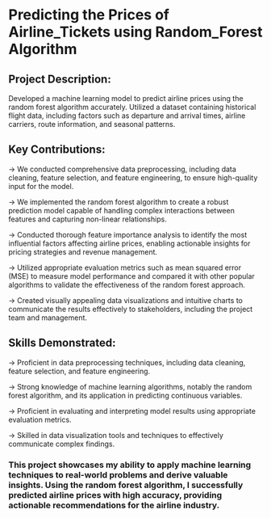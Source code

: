 # Predicting the Prices of Airline_Tickets using Random_Forest Algorithm
## Project Description:

Developed a machine learning model to predict airline prices using the random forest algorithm accurately. Utilized a dataset containing historical flight data, including factors such as departure and arrival times, airline carriers, route information, and seasonal patterns.

## Key Contributions:

-> We conducted comprehensive data preprocessing, including data cleaning, feature selection, and feature engineering, to ensure high-quality input for the model.

-> We implemented the random forest algorithm to create a robust prediction model capable of handling complex interactions between features and capturing non-linear relationships.

-> Conducted thorough feature importance analysis to identify the most influential factors affecting airline prices, enabling actionable insights for pricing strategies and revenue management.

-> Utilized appropriate evaluation metrics such as mean squared error (MSE) to measure model performance and compared it with other popular algorithms to validate the effectiveness of the random forest approach.

-> Created visually appealing data visualizations and intuitive charts to communicate the results effectively to stakeholders, including the project team and management.

## Skills Demonstrated:

-> Proficient in data preprocessing techniques, including data cleaning, feature selection, and feature engineering.

-> Strong knowledge of machine learning algorithms, notably the random forest algorithm, and its application in predicting continuous variables.

-> Proficient in evaluating and interpreting model results using appropriate evaluation metrics.

-> Skilled in data visualization tools and techniques to effectively communicate complex findings.

### This project showcases my ability to apply machine learning techniques to real-world problems and derive valuable insights. Using the random forest algorithm, I successfully predicted airline prices with high accuracy, providing actionable recommendations for the airline industry.
